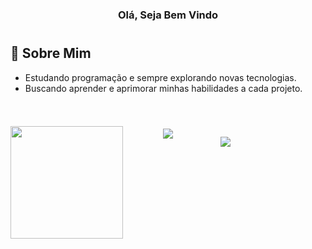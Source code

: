 #

<h3 align="center">Olá, Seja Bem Vindo</h3>

#

## 🚀 Sobre Mim
- Estudando programação e sempre explorando novas tecnologias.
- Buscando aprender e aprimorar minhas habilidades a cada projeto.

#

<br>
<div align="center"> 
<img align="center" src="https://github-readme-stats.vercel.app/api/top-langs/?username=LuanDevCodes&layout=donut&&langs_count=16&theme=chartreuse-dark"/>
</div>

<div align="center"> 
    <div style="display: inline_block; margin-top: -20px;">
<img align="left" alt="" height="180" alt="coding-time" src="novogif.gif">
    <br>
    <img align="center" href="https://skillicons.dev" img src="https://skillicons.dev/icons?i=js,html,css,c,cpp">
</div>

#
